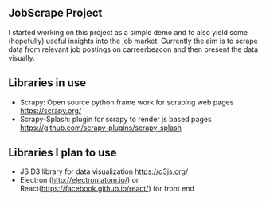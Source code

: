 ## JobScrape Project

I started working on this project as a simple demo and to also yield some (hopefully) useful insights into the job market. Currently the aim is to scrape data from relevant job postings on carreerbeacon and then present the data visually.

## Libraries in use
* Scrapy: Open source python frame work for scraping web pages https://scrapy.org/
* Scrapy-Splash: plugin for scrapy to render js based pages https://github.com/scrapy-plugins/scrapy-splash

## Libraries I plan to use
* JS D3 library for data visualization https://d3js.org/
* Electron (http://electron.atom.io/) or React(https://facebook.github.io/react/) for front end